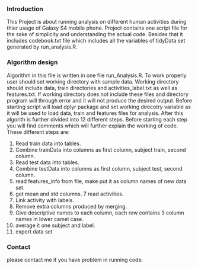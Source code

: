 ### Introduction

This Project is about running analysis on different human activities during 
thier usage of Galaxy S4 mobile phone. Project contains one script file for 
the sake of simplicity and understanding the actual code. Besides that it 
includes codebook.txt file which includes all the variables of tidyData set 
generated by run_analysis.R.

### Algorithm design

Algorithm in this file is written in one file run_Analysis.R. To work properly 
user should set working directory with sample data. Working directory should 
include data, train directories and activities_label.txt as well as features.txt.
If working directory does not include these files and directory program will 
through error and it will not produce the desired output. Before starting script 
will load dplyr package and set working direcotry variable as it will be used to 
load data, train and features files for analysis. After this algorith is further
divided into 12 different steps. Before starting each step you will find comments
which will further explain the working of code. These different steps are:

1. Read train data into tables.
2. Combine trainData into columns as first column, subject train, second column.
3. Read test data into tables.
4. Combine testData into columns as first column, subject test, second column.
5. read features_info from file, make put it as column names of new data set.
6. get mean and std columns.
7 read activities.
8. Link activity with labels. 
9. Remove extra columns produced by merging.
10. Give descriptive names to each column, each row contains 3 column names 
in lower camel case.
11. average it one subject and label.
12. export data set

### Contact

please contact me if you have problem in running code. 
